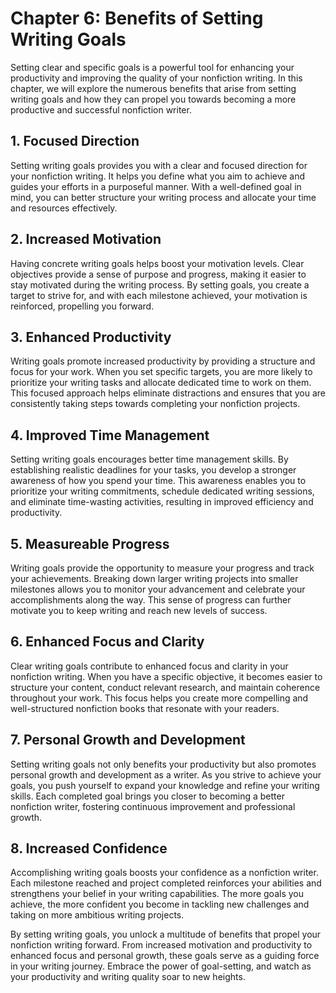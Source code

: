 Chapter 6: Benefits of Setting Writing Goals
============================================

Setting clear and specific goals is a powerful tool for enhancing your productivity and improving the quality of your nonfiction writing. In this chapter, we will explore the numerous benefits that arise from setting writing goals and how they can propel you towards becoming a more productive and successful nonfiction writer.

**1. Focused Direction**
------------------------

Setting writing goals provides you with a clear and focused direction for your nonfiction writing. It helps you define what you aim to achieve and guides your efforts in a purposeful manner. With a well-defined goal in mind, you can better structure your writing process and allocate your time and resources effectively.

**2. Increased Motivation**
---------------------------

Having concrete writing goals helps boost your motivation levels. Clear objectives provide a sense of purpose and progress, making it easier to stay motivated during the writing process. By setting goals, you create a target to strive for, and with each milestone achieved, your motivation is reinforced, propelling you forward.

**3. Enhanced Productivity**
----------------------------

Writing goals promote increased productivity by providing a structure and focus for your work. When you set specific targets, you are more likely to prioritize your writing tasks and allocate dedicated time to work on them. This focused approach helps eliminate distractions and ensures that you are consistently taking steps towards completing your nonfiction projects.

**4. Improved Time Management**
-------------------------------

Setting writing goals encourages better time management skills. By establishing realistic deadlines for your tasks, you develop a stronger awareness of how you spend your time. This awareness enables you to prioritize your writing commitments, schedule dedicated writing sessions, and eliminate time-wasting activities, resulting in improved efficiency and productivity.

**5. Measureable Progress**
---------------------------

Writing goals provide the opportunity to measure your progress and track your achievements. Breaking down larger writing projects into smaller milestones allows you to monitor your advancement and celebrate your accomplishments along the way. This sense of progress can further motivate you to keep writing and reach new levels of success.

**6. Enhanced Focus and Clarity**
---------------------------------

Clear writing goals contribute to enhanced focus and clarity in your nonfiction writing. When you have a specific objective, it becomes easier to structure your content, conduct relevant research, and maintain coherence throughout your work. This focus helps you create more compelling and well-structured nonfiction books that resonate with your readers.

**7. Personal Growth and Development**
--------------------------------------

Setting writing goals not only benefits your productivity but also promotes personal growth and development as a writer. As you strive to achieve your goals, you push yourself to expand your knowledge and refine your writing skills. Each completed goal brings you closer to becoming a better nonfiction writer, fostering continuous improvement and professional growth.

**8. Increased Confidence**
---------------------------

Accomplishing writing goals boosts your confidence as a nonfiction writer. Each milestone reached and project completed reinforces your abilities and strengthens your belief in your writing capabilities. The more goals you achieve, the more confident you become in tackling new challenges and taking on more ambitious writing projects.

By setting writing goals, you unlock a multitude of benefits that propel your nonfiction writing forward. From increased motivation and productivity to enhanced focus and personal growth, these goals serve as a guiding force in your writing journey. Embrace the power of goal-setting, and watch as your productivity and writing quality soar to new heights.
